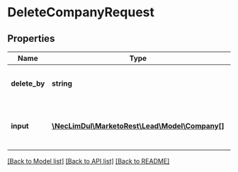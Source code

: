 # DeleteCompanyRequest

## Properties

Name | Type | Description | Notes
------------ | ------------- | ------------- | -------------
**delete_by** | **string** | Field to delete company records by.  Key may be \&quot;dedupeFields\&quot; or \&quot;idField\&quot; | [optional] 
**input** | [**\NecLimDul\MarketoRest\Lead\Model\Company[]**](Company.md) | List of company records. Companies in the list should only contain a member matching the dedupeBy value | [optional] 

[[Back to Model list]](../README.md#documentation-for-models) [[Back to API list]](../README.md#documentation-for-api-endpoints) [[Back to README]](../README.md)
